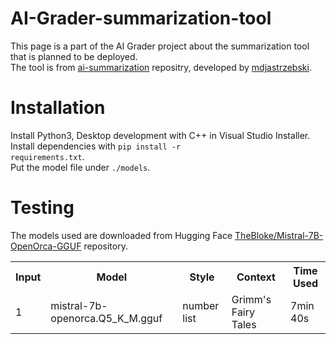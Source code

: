 # AI-Grader-summarization-tool
This page is a part of the AI Grader project about the summarization tool that is planned to be deployed.<br>
The tool is from <a href="https://github.com/callstack/ai-summarization">ai-summarization</a> repositry, developed by <a href="https://github.com/mdjastrzebski">mdjastrzebski</a>.<br>
# Installation
Install Python3, Desktop development with C++ in Visual Studio Installer.<br>
Install dependencies with <code>pip install -r requirements.txt</code>.<br>
Put the model file under <code>./models</code>.
# Testing
The models used are downloaded from Hugging Face <a href="https://huggingface.co/TheBloke/Mistral-7B-OpenOrca-GGUF/tree/main" rel="nofollow">TheBloke/Mistral-7B-OpenOrca-GGUF</a> repository.
<br>
<table>
  <tr><th>Input</th><th>Model</th><th>Style</th><th>Context</th><th>Time Used</th></tr>
  <tr><td>1</td><td>mistral-7b-openorca.Q5_K_M.gguf</td><td>number list</td><td>Grimm's Fairy Tales</td><td>7min 40s</td></tr>
</table>
